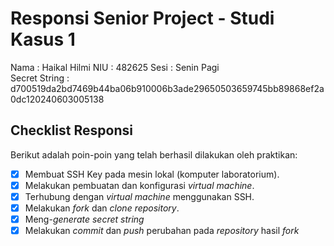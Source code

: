 # Responsi Senior Project - Studi Kasus 1

Nama : Haikal Hilmi
NIU : 482625
Sesi : Senin Pagi  
Secret String : d700519da2bd7469b44ba06b910006b3ade29650503659745bb89868ef2a0dc120240603005138

## Checklist Responsi

Berikut adalah poin-poin yang telah berhasil dilakukan oleh praktikan:

- [X] Membuat SSH Key pada mesin lokal (komputer laboratorium).
- [X] Melakukan pembuatan dan konfigurasi _virtual machine_.
- [X] Terhubung dengan _virtual machine_ menggunakan SSH.
- [X] Melakukan _fork_ dan _clone_ _repository_.
- [X] Meng-_generate_ _secret string_
- [X] Melakukan _commit_ dan _push_ perubahan pada _repository_ hasil _fork_
